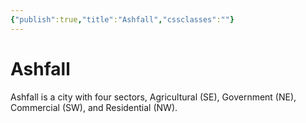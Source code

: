 ```yaml
---
{"publish":true,"title":"Ashfall","cssclasses":""}
---
```




# Ashfall

Ashfall is a city with four sectors, Agricultural (SE), Government (NE), Commercial (SW), and Residential (NW).

